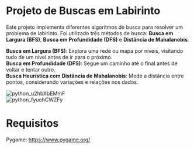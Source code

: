 # Projeto de Buscas em Labirinto
Este projeto implementa diferentes algoritmos de busca para resolver um problema de labirinto. Foi utilizado três métodos de busca: **Busca em Largura (BFS)**, **Busca em Profundidade (DFS)** e **Distância de Mahalanobis**.

**Busca em Largura (BFS)**: Explora uma rede ou mapa por níveis, visitando tudo de um nível antes de ir para o próximo.  
**Busca em Profundidade (DFS)**: Segue um caminho até o final antes de voltar e tentar outro.  
**Busca Heurística com Distância de Mahalanobis**: Mede a distância entre pontos, considerando variações e relações nos dados.  

![python_u2hbXbEMmF](https://github.com/user-attachments/assets/028d588e-6454-4ce4-be4a-20eefd35f035)  
![python_fyuohCWZFy](https://github.com/user-attachments/assets/60bf2bd2-5c32-49be-b427-c76e54190b53)

# Requisitos
Pygame: https://www.pygame.org/
